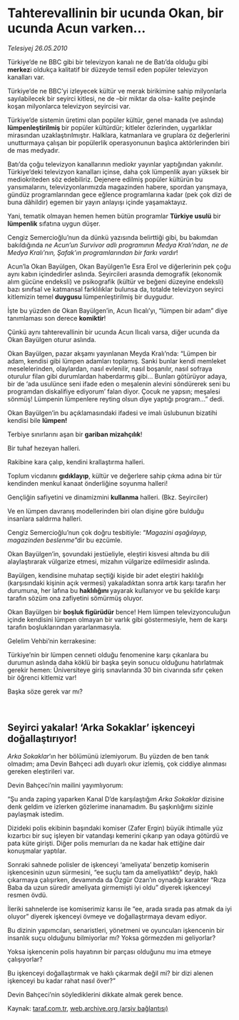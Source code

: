 # Tahterevallinin bir ucunda Okan, bir ucunda Acun varken...

*Telesiyej 26.05.2010*

<div class="yazi"><p>Türkiye’de ne BBC gibi bir televizyon kanalı ne de Batı’da olduğu gibi <b>merkez</b>i oldukça kalitatif bir düzeyde temsil eden popüler televizyon kanalları var.</p>
<p>Türkiye’de ne BBC’yi izleyecek kültür ve merak birikimine sahip milyonlarla sayılabilecek bir seyirci kitlesi, ne de –bir miktar da olsa- kalite peşinde koşan milyonlarca televizyon seyircisi var.</p>
<p>Türkiye’de sistemin üretimi olan popüler kültür, genel manada (ve aslında)<b> lümpenleştirilmiş </b>bir popüler kültürdür; kitleler özlerinden, uygarlıklar mirasından uzaklaştırılmıştır. Halklara, katmanlara ve gruplara öz değerlerini unutturmaya çalışan bir popülerlik operasyonunun başlıca aktörlerinden biri de mas medyadır. </p>
<p>Batı’da çoğu televizyon kanallarının mediokr yayınlar yaptığından yakınılır. Türkiye’deki televizyon kanalları içinse, daha çok lümpenlik ayarı yüksek bir mediokriteden söz edebiliriz. Dejenere edilmiş popüler kültürün bu yansımalarını, televizyonlarımızda magazinden habere, spordan yarışmaya, gündüz programlarından gece eğlence programlarına kadar (pek çok dizi de buna dâhildir) egemen bir yayın anlayışı içinde yaşamaktayız.</p>
<p>Yani, tematik olmayan hemen hemen bütün programlar <b>Türkiye usulü</b> bir <b>lümpenlik</b> sıfatına uygun düşer.</p>
<p>Cengiz Semercioğlu’nun da dünkü yazısında belirttiği gibi, bu bakımdan bakıldığında <i>ne Acun</i><i>’</i><i>un Survivor adlı programının Medya Kralı</i><i>’</i><i>ndan, ne de Medya Kralı</i><i>’</i><i>nın, Şafak</i><i>’</i><i>ın programlarından bir farkı vardır</i>!</p>
<p>Acun’la Okan Bayülgen, Okan Bayülgen’le Esra Erol ve diğerlerinin pek çoğu aynı kabın içindedirler aslında. Seyircileri arasında demografik (ekonomik alım gücüne endeksli) ve psikografik (kültür ve beğeni düzeyine endeksli) bazı sınıfsal ve katmansal farklılıklar bulunsa da, totalde televizyon seyirci kitlemizin temel <b>duygusu</b> lümpenleştirilmiş bir duygudur. </p>
<p>İşte bu yüzden de Okan Bayülgen’in, Acun Ilıcalı’yı, “lümpen bir adam” diye tanımlaması son derece <b>komiktir</b>!</p>
<p>Çünkü aynı tahterevallinin bir ucunda Acun Ilıcalı varsa, diğer ucunda da Okan Bayülgen oturur aslında.</p>
<p>Okan Bayülgen, pazar akşamı yayınlanan Meyda Kralı’nda: “Lümpen bir adam, kendisi gibi lümpen adamları toplamış. Sanki bunlar kendi memleket meselelerinden, olaylardan, nasıl evlenilir, nasıl boşanılır, nasıl sofraya oturulur filan gibi durumlardan haberdarmış gibi... Bunları götürüyor adaya, bir de ‘ada usulünce seni ifade eden o meşalenin alevini söndürerek seni bu programdan diskalifiye ediyorum’ falan diyor. Çocuk ne yapsın; meşalesi sönmüş! Lümpenin lümpenlere reyting olsun diye yaptığı program...” dedi.</p>
<p>Okan Bayülgen’in bu açıklamasındaki ifadesi ve imalı üslubunun bizatihi kendisi bile <b>lümpen! </b></p>
<p>Terbiye sınırlarını aşan bir <b>gariban mizahçılık</b>!</p>
<p>Bir tuhaf hezeyan halleri. </p>
<p>Rakibine kara çalıp, kendini krallaştırma halleri. </p>
<p>Toplum vicdanını <b>gıdıklayıp</b>, kültür ve değerlere sahip çıkma adına bir tür kendinden menkul kanaat önderliğine soyunma halleri!</p>
<p>Gençliğin safiyetini ve dinamizmini <b>kullanma</b> halleri. (Bkz. Seyirciler)</p>
<p>Ve en lümpen davranış modellerinden biri olan dişine göre bulduğu insanlara saldırma halleri. </p>
<p>Cengiz Semercioğlu’nun çok doğru tesbitiyle: “<i>Magazini aşağılayıp, magazinden beslenme</i>”dir bu ezcümle.</p>
<p>Okan Bayülgen’in, şovundaki jestüeliyle, eleştiri kisvesi altında bu dili alaylaştırarak vülgarize etmesi, mizahın vülgarize edilmesidir aslında.</p>
<p>Bayülgen, kendisine muhatap seçtiği kişide bir adet eleştiri haklılığı (karşısındaki kişinin açık vermesi) yakaladıktan sonra artık karşı tarafın her durumuna, her lafına bu <b>haklılığını </b>yayarak kullanıyor ve bu şekilde karşı tarafın sözüm ona zafiyetini sömürmüş oluyor. </p>
<p>Okan Bayülgen bir <b>boşluk figürüdür</b> bence! Hem lümpen televizyonculuğun içinde kendisini lümpen olmayan bir varlık gibi göstermesiyle, hem de karşı tarafın boşluklarından yararlanmasıyla.</p>
<p>Gelelim Vehbi’nin kerrakesine:</p>
<p>Türkiye’nin bir lümpen cenneti olduğu fenomenine karşı çıkanlara bu durumun aslında daha köklü bir başka şeyin sonucu olduğunu hatırlatmak gerekir hemen: Üniversiteye giriş sınavlarında 30 bin civarında sıfır çeken bir öğrenci kitlemiz var!</p>
<p>Başka söze gerek var mı? </p>
<p> </p>
<p><i> </i></p>
<h2>Seyirci yakalar! ‘Arka Sokaklar’ işkenceyi doğallaştırıyor!</h2>
<p><i>Arka Sokaklar</i>’ın her bölümünü izlemiyorum. Bu yüzden de ben tanık olmadım; ama Devin Bahçeci adlı duyarlı okur izlemiş, çok ciddiye alınması gereken eleştirileri var. </p>
<p>Devin Bahçeci’nin mailini yayımlıyorum:</p>
<p>“Şu anda zaping yaparken Kanal D’de karşılaştığım <i>Arka Sokaklar</i> dizisine denk geldim ve izlerken gözlerime inanamadım. Bu şaşkınlığımı sizinle paylaşmak istedim.</p>
<p>Dizideki polis ekibinin başındaki komiser (Zafer Ergin) büyük ihtimalle yüz kızartıcı bir suç işleyen bir vatandaşı kemerini çıkarıp yan odaya götürdü ve pata küte girişti. Diğer polis memurları da ne kadar hak ettiğine dair konuşmalar yaptılar.</p>
<p>Sonraki sahnede polisler de işkenceyi ‘ameliyata’ benzetip komiserin işkencesinin uzun sürmesini, “ee suçlu tam da ameliyatlıktı” deyip, haklı çıkarmaya çalışırken, devamında da Özgür Ozan’ın oynadığı karakter “Rıza Baba da uzun süredir ameliyata girmemişti iyi oldu” diyerek işkenceyi resmen övdü.</p>
<p>İleriki sahnelerde ise komiserimiz karısı ile “ee, arada sırada pas atmak da iyi oluyor” diyerek işkenceyi övmeye ve doğallaştırmaya devam ediyor.</p>
<p>Bu dizinin yapımcıları, senaristleri, yönetmeni ve oyuncuları işkencenin bir insanlık suçu olduğunu bilmiyorlar mı? Yoksa görmezden mi geliyorlar?</p>
<p>Yoksa işkencenin polis hayatının bir parçası olduğunu mu ima etmeye çalışıyorlar?</p>
<p>Bu işkenceyi doğallaştırmak ve haklı çıkarmak değil mi? bir dizi alenen işkenceyi bu kadar rahat nasıl över?”</p>
<p>Devin Bahçeci’nin söylediklerini dikkate almak gerek bence.</p></div>

Kaynak: [taraf.com.tr](http://www.taraf.com.tr:80/telesiyej/makale-tahterevallinin-bir-ucunda-okan-bir-ucunda-acun.htm), [web.archive.org (arşiv bağlantısı)](http://web.archive.org/web/20100528003934/http://www.taraf.com.tr:80/telesiyej/makale-tahterevallinin-bir-ucunda-okan-bir-ucunda-acun.htm)
